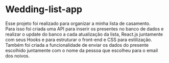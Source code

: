 # Wedding-list-app

<p> Esse projeto foi realizado para organizar a minha lista de casamento. 
<br /> Para isso foi criada uma API para inserir os presentes no banco de dados e realizar o update do banco a cada atualização da lista, React.js juntamente com seus Hooks e para estruturar o front-end e CSS para estilização.
<br /> Também foi criada a funcionalidade de enviar os dados do presente escolhido juntamente com o nome da pessoa que escolheu para o email dos noivos.</p>

